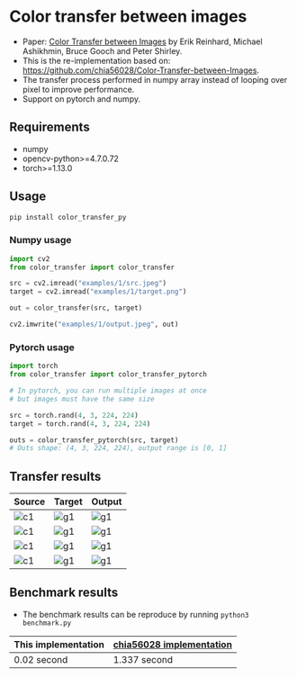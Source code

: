 # Color transfer between images

- Paper: [Color Transfer between Images](https://www.cs.tau.ac.il/~turkel/imagepapers/ColorTransfer.pdf) by Erik Reinhard, Michael Ashikhmin, Bruce Gooch and Peter Shirley.
- This is the re-implementation based on: https://github.com/chia56028/Color-Transfer-between-Images.
- The transfer process performed in numpy array instead of looping over pixel to improve performance.
- Support on pytorch and numpy.

## Requirements

- numpy
- opencv-python>=4.7.0.72
- torch>=1.13.0


## Usage

```bash
pip install color_transfer_py
```

### Numpy usage

```python
import cv2
from color_transfer import color_transfer

src = cv2.imread("examples/1/src.jpeg")
target = cv2.imread("examples/1/target.png")

out = color_transfer(src, target)

cv2.imwrite("examples/1/output.jpeg", out)
```

### Pytorch usage

```python
import torch
from color_transfer import color_transfer_pytorch

# In pytorch, you can run multiple images at once
# but images must have the same size

src = torch.rand(4, 3, 224, 224)
target = torch.rand(4, 3, 224, 224)

outs = color_transfer_pytorch(src, target)
# Outs shape: (4, 3, 224, 224), output range is [0, 1]
```

## Transfer results

| Source | Target | Output |
|--|--|--|
|![c1](examples/1/src.jpeg)|![g1](examples/1/target.png)| ![g1](examples/1/output.jpeg) |
|![c1](examples/2/src.jpeg)|![g1](examples/2/target.png)| ![g1](examples/2/output.jpeg) |
|![c1](examples/3/src.png)|![g1](examples/3/target.png)| ![g1](examples/3/output.jpeg) |
|![c1](examples/4/src.png)|![g1](examples/4/target.png)| ![g1](examples/4/output.jpeg) |

## Benchmark results

- The benchmark results can be reproduce by running `python3 benchmark.py`


| This implementation | [chia56028 implementation](https://github.com/chia56028/Color-Transfer-between-Images) |
|--|--|
| 0.02 second | 1.337 second|

